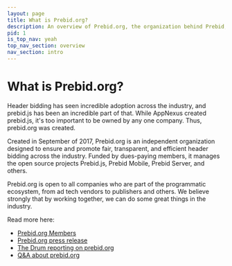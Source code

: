 ```yaml
---
layout: page
title: What is Prebid.org?
description: An overview of Prebid.org, the organization behind Prebid, and what our goals and missions are.
pid: 1
is_top_nav: yeah
top_nav_section: overview
nav_section: intro
---
```


<div class="bs-docs-section" markdown="1">

# What is Prebid.org?

Header bidding has seen incredible adoption across the industry, and prebid.js has been an incredible part of that. While AppNexus created prebid.js, it's too important to be owned by any one company. Thus, prebid.org was created.

Created in September of 2017, Prebid.org is an independent organization designed to ensure and promote fair, transparent, and efficient header bidding across the industry. Funded by dues-paying members, it manages the open source projects Prebid.js, Prebid Mobile, Prebid Server, and others.

Prebid.org is open to all companies who are part of the programmatic ecosystem, from ad tech vendors to publishers and others. We believe strongly that by working together, we can do some great things in the industry.

Read more here:

* [Prebid.org Members](/overview/prebid-members.html)
* [Prebid.org press release](https://www.appnexus.com/en/company/news-and-events/press-releases/news-2017-0911)
* [The Drum reporting on prebid.org](http://www.thedrum.com/news/2017/09/11/appnexus-and-rubicon-project-launch-prebidorg-hailing-open-source-approach-header)
* [Q&A about prebid.org](http://blog.appnexus.com/2017/prebid-org-explained-interview-michael-richardson/)

</div>
